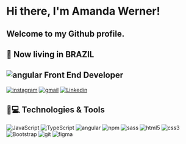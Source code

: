 # Hi there, I'm Amanda Werner! 
## Welcome to my Github profile.
## 📍 Now living in BRAZIL
## ![angular](https://img.shields.io/badge/Angular-DD0031?style=fat-square&logo=angular&logoColor=white) Front End Developer



[![instagram](https://img.shields.io/badge/aawrnr-E4405F?style=fat-square&logo=instagram&logoColor=white&link:https://www.instagram.com/aawrnr/)](https://www.instagram.com/aawrnr/)
[![gmail](https://img.shields.io/badge/-amandawerner-D14836?style=fat-square&logo=Gmail&logoColor=white)](amanda.werner.aw@gmail.com)
[![Linkedin](https://img.shields.io/badge/-amandawerner-blue?style=fat-square&logo=Linkedin&logoColor=white&link=https://www.linkedin.com/in/amandawerner/)](https://www.linkedin.com/in/amandawerner/)


## 🚀💻 Technologies & Tools
![JavaScript](https://img.shields.io/badge/JavaScript-F7DF1E?style=fat-square&logo=javascript&logoColor=black)
![TypeScript](https://img.shields.io/badge/TypeScript-007ACC?style=fat-square&logo=typescript&logoColor=white)
![angular](https://img.shields.io/badge/Angular-DD0031?style=fat-square&logo=angular&logoColor=white)
![npm](https://img.shields.io/badge/npm-CB3837?style=fat-square&logo=npm&logoColor=white)
![sass](https://img.shields.io/badge/Sass-CC6699?style=fat-square&logo=sass&logoColor=white)
![html5](https://img.shields.io/badge/HTML5-E34F26?style=fat-square&logo=html5&logoColor=white)
![css3](https://img.shields.io/badge/CSS3-1572B6?style=fat-square&logo=css3&logoColor=white)
![Bootstrap](https://img.shields.io/badge/Bootstrap-563D7C?style=fat-square&logo=bootstrap&logoColor=white)
![git](https://img.shields.io/badge/Git-F05032?style=fat-square&logo=git&logoColor=white)
![figma](https://img.shields.io/badge/Figma-F24E1E?style=fat-square&logo=figma&logoColor=white)

